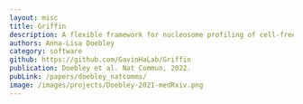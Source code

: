 ```yaml
---
layout: misc
title: Griffin
description: A flexible framework for nucleosome profiling of cell-free DNA
authors: Anna-Lisa Doebley
category: software
github: https://github.com/GavinHaLab/Griffin
publication: Doebley et al. Nat Commun, 2022.
pubLink: /papers/doebley_natcomms/
image: /images/projects/Doebley-2021-medRxiv.png
---
```

